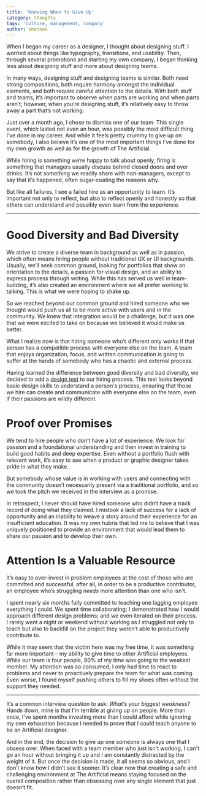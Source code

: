 ```yaml
---
title: 'Knowing When to Give Up'
category: thoughts
tags: 'culture, management, company'
author: shannon
---
```


When I began my career as a designer, I thought about designing stuff. I worried about things like typography, transitions, and usability. Then, through several promotions and starting my own company, I began thinking less about designing stuff and more about designing teams.

In many ways, designing stuff and designing teams is similar. Both need strong compositions, both require harmony amongst the individual elements, and both require careful attention to the details. With both stuff and teams, it’s important to observe when parts are working and when parts aren’t; however, when you’re designing stuff, it’s relatively easy to throw away a part that’s not working.

Just over a month ago, I chose to dismiss one of our team. This single event, which lasted not even an hour, was possibly the most difficult thing I’ve done in my career. And while it feels pretty crummy to give up on somebody, I also believe it’s one of the most important things I’ve done for my own growth as well as for the growth of The Artificial.

While hiring is something we’re happy to talk about openly, firing is something that managers usually discuss behind closed doors and over drinks. It’s not something we readily share with non-managers, except to say that it’s happened, often sugar-coating the reasons why.

But like all failures, I see a failed hire as an opportunity to learn. It’s important not only to reflect, but also to reflect openly and honestly so that others can understand and possibly even learn from the experience.

---

# Good Diversity and Bad Diversity

We strive to create a diverse team in background as well as in passion, which often means hiring people without traditional UX or UI backgrounds. Usually, we’ll seek common ground, looking for portfolios that show an orientation to the details, a passion for visual design, and an ability to express process through writing. While this has served us well in team-building, it’s also created an environment where we all prefer working to talking. This is what we were hoping to shake up.

So we reached beyond our common ground and hired someone who we thought would push us all to be more active with users and in the community. We knew that integration would be a challenge, but it was one that we were excited to take on because we believed it would make us better.

What I realize now is that hiring someone who’s different only works if that person has a compatible process with everyone else on the team. A team that enjoys organization, focus, and written communication is going to suffer at the hands of somebody who has a chaotic and external process.

Having learned the difference between good diversity and bad diversity, we decided to add a [design test](http://theartificial.nl/blog/2017/04/11/design-test.html) to our hiring process. This test looks beyond basic design skills to understand a person's process, ensuring that those we hire can create and communicate with everyone else on the team, even if their passions are wildly different.

# Proof over Promises

We tend to hire people who don’t have a lot of experience. We look for passion and a foundational understanding and then invest in training to build good habits and deep expertise. Even without a portfolio flush with relevant work, it’s easy to see when a product or graphic designer takes pride in what they make.

But somebody whose value is in working with users and connecting with the community doesn’t necessarily present via a traditional portfolio, and so we took the pitch we received in the interview as a promise.

In retrospect, I never should have hired someone who didn’t have a track record of doing what they claimed. I mistook a lack of success for a lack of opportunity and an inability to weave a story around their experience for an insufficient education. It was my own hubris that led me to believe that I was uniquely positioned to provide an environment that would lead them to share our passion and to develop their own.

# Attention Is a Valuable Resource

It’s easy to over-invest in problem employees at the cost of those who are committed and successful, after all, in order to be a productive contributor, an employee who’s struggling _needs_ more attention than one who isn't.

I spent nearly six months fully committed to teaching one lagging employee everything I could. We spent time collaborating; I demonstrated how I would approach different design problems; and we even iterated on their process. I rarely went a night or weekend without working as I struggled not only to teach but also to backfill on the project they weren’t able to productively contribute to.

While it may seem that the victim here was my free time, it was something far more important – my ability to give time to other Artificial employees. While our team is four people, 80% of my time was going to the weakest member. My attention was so consumed, I only had time to react to problems and never to proactively prepare the team for what was coming. Even worse, I found myself pushing others to fill my shoes often without the support they needed.

---

It’s a common interview question to ask: _What’s your biggest weakness?_ Hands down, mine is that I’m terrible at giving up on people. More than once, I've spent months investing more than I could afford while ignoring my own exhaustion because I needed to prove that I could teach anyone to be an Artificial designer.

And in the end, the decision to give up one someone is always one that I obsess over. When faced with a team member who just isn't working, I can't go an hour without bringing it up and I am constantly distracted by the weight of it. But once the decision is made, it all seems so obvious, and I don’t know how I didn’t see it sooner. It’s clear now that creating a safe and challenging environment at The Artificial means staying focused on the overall composition rather than obsessing over any single element that just doesn’t fit.
